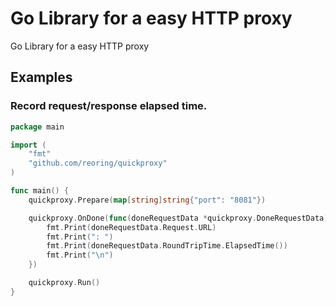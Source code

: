 Go Library for a easy HTTP proxy
==========

Go Library for a easy HTTP proxy

## Examples

### Record request/response elapsed time.

```go
package main

import (
	"fmt"
	"github.com/reoring/quickproxy"
)

func main() {
	quickproxy.Prepare(map[string]string{"port": "8081"})

	quickproxy.OnDone(func(doneRequestData *quickproxy.DoneRequestData) {
		fmt.Print(doneRequestData.Request.URL)
		fmt.Print(": ")
		fmt.Print(doneRequestData.RoundTripTime.ElapsedTime())
		fmt.Print("\n")
	})

	quickproxy.Run()
}
```
